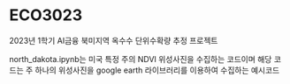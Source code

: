 # ECO3023

2023년 1학기 AI금융 북미지역 옥수수 단위수확량 추정 프로젝트

north_dakota.ipynb는 미국 특정 주의 NDVI 위성사진을 수집하는 코드이며 해당 코드는 주 하나의 위성사진을 google earth 라이브러리를 이용하여 수집하는 예시코드
